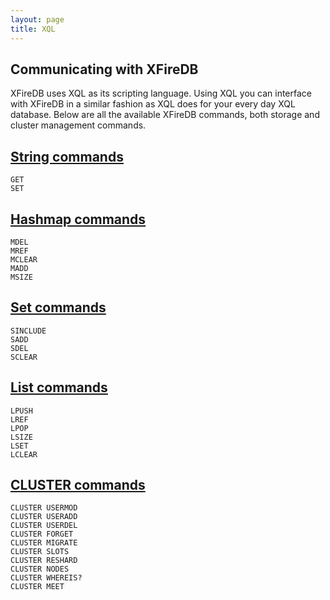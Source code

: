 ```yaml
---
layout: page
title: XQL
---
```


## Communicating with XFireDB

XFireDB uses XQL as its scripting language. Using XQL you can interface with XFireDB in a similar
fashion as XQL does for your every day XQL database. Below are all the available XFireDB commands,
both storage and cluster management commands.

## [String commands](/string/)

	GET
	SET

## [Hashmap commands](/hmap/)

	MDEL
	MREF
	MCLEAR
	MADD
	MSIZE

## [Set commands](/set/)

	SINCLUDE
	SADD
	SDEL
	SCLEAR

## [List commands](/list/)

	LPUSH
	LREF
	LPOP
	LSIZE
	LSET
	LCLEAR

## [CLUSTER commands](/cluster/)

	CLUSTER USERMOD
	CLUSTER USERADD
	CLUSTER USERDEL
	CLUSTER FORGET
	CLUSTER MIGRATE
	CLUSTER SLOTS
	CLUSTER RESHARD
	CLUSTER NODES
	CLUSTER WHEREIS?
	CLUSTER MEET

